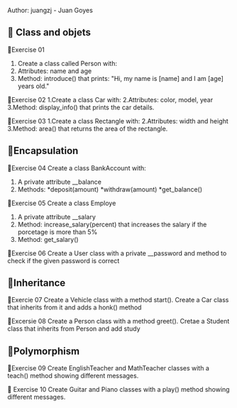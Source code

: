 Author: juangzj - Juan Goyes

## 📓 Class and objets

📝Exercise 01

1. Create a class called Person with:
2. Attributes: name and age
3. Method: introduce() that prints: "Hi, my name is [name] and I am [age] years old."

📝Exercise 02
1.Create a class Car with:
2.Attributes: color, model, year
3.Method: display_info() that prints the car details.

📝Exercise 03
1.Create a class Rectangle with:
2.Attributes: width and height
3.Method: area() that returns the area of the rectangle.



## 📓Encapsulation

📝Exercise 04
Create a class BankAccount with:
1. A private attribute __balance
2. Methods:
    *deposit(amount)
    *withdraw(amount)
    *get_balance()


📝Exercise 05
Create a class Employe
1. A private attribute __salary
2. Method: increase_salary(percent) that increases the salary if the porcetage is more than 5%
3. Method: get_salary()


📝Exercise 06 
Create a User class with a private __password and method to check if the given password is correct

## 📓Inheritance

📝Exercie 07
Create a Vehicle class with a method start(). Create a Car class that inherits from it and adds a honk() method

📝Excersie 08
Create a Person class with a method greet(). Cretae a Student class that inherits from Person and add study


## 📓Polymorphism 

📝Exercise 09
Create EnglishTeacher and MathTeacher classes with a teach() method showing different messages.

📝 Exercise 10
Create Guitar and Piano classes with a play() method showing different messages.